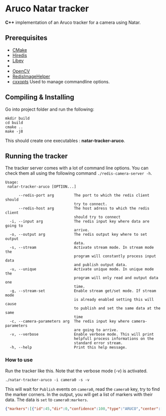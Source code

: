 # Aruco Natar tracker

**C++** implementation of an Aruco tracker for a camera using Natar.

## Prerequisites

- [CMake](https://cmake.org)
- [Hiredis](https://github.com/redis/hiredis)
- [Libev](https://)
- 
- [OpenCV](https://opencv.com) 
- [RedisImageHelper](https://github.com/natar-io/redis-image-helper)
- [cxxopts](https://github.com/jarro2783/cxxopts) Used to manage commandline options.

## Compiling & Installing
Go into project folder and run the following:
```
mkdir build
cd build
cmake ..
make -j8
```
This should create one executables : **natar-tracker-aruco**.

## Running the tracker

The tracker server comes with a lot of command line options. You can check them all using the following command `./redis-camera-server -h`.
```
Usage:
 natar-tracker-aruco [OPTION...]

      --redis-port arg         The port to which the redis client should 
                               try to connect.
      --redis-host arg         The host adress to which the redis client 
                               should try to connect
  -i, --input arg              The redis input key where data are going to 
                               arrive.
  -o, --output arg             The redis output key where to set output 
                               data.
  -s, --stream                 Activate stream mode. In stream mode the 
                               program will constantly process input data 
                               and publish output data.
  -u, --unique                 Activate unique mode. In unique mode the 
                               program will only read and output data one 
                               time.
  -g, --stream-set             Enable stream get/set mode. If stream mode 
                               is already enabled setting this will cause 
                               to publish and set the same data at the same 
                               time
  -c, --camera-parameters arg  The redis input key where camera-parameters 
                               are going to arrive.
  -v, --verbose                Enable verbose mode. This will print 
                               helpfull process informations on the 
                               standard error stream.
  -h, --help                   Print this help message.
```

### How to use
 
Run the tracker like this. Note that the verbose mode (-v) is activated.

```
./natar-tracker-aruco -i camera0 -s -v
```

This will wait for `Publish` events on `camera0`, read the `camera0` key, try to find the marker corners. In the output, you will get a list of markers with their data. The data is `set` to `camera0:markers`. 

``` json 
{"markers":[{"id":45,"dir":0,"confidence":100,"type":"ARUCO","center":[263.75,141.25],"corners":[300.0,103.0,301.0,178.0,228.0,179.0,226.0,105.0]}]}
```

